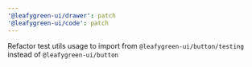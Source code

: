 ```yaml
---
'@leafygreen-ui/drawer': patch
'@leafygreen-ui/code': patch
---
```


Refactor test utils usage to import from `@leafygreen-ui/button/testing` instead of `@leafygreen-ui/button`
